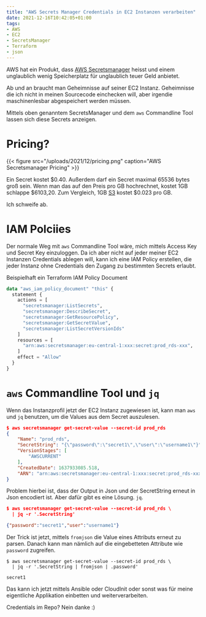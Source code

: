 ```yaml
---
title: "AWS Secrets Manager Credentials in EC2 Instanzen verarbeiten"
date: 2021-12-16T10:42:05+01:00
tags:
- AWS
- EC2
- SecretsManager
- Terraform
- json
---
```


AWS hat ein Produkt, dass [AWS Secretsmanager](https://aws.amazon.com/secrets-manager/) heisst und einem unglaublich
wenig Speicherplatz für unglaublich teuer Geld anbietet.

Ab und an braucht man Geheimnisse auf seiner EC2 Instanz. Geheimnisse die ich
nicht in meinen Sourcecode einchecken will, aber irgendie maschinenlesbar
abgespeichert werden müssen.

Mittels oben genanntem SecretsManager und dem `aws` Commandline Tool lassen sich diese Secrets anzeigen.

<!--more-->

# Pricing?

{{< figure src="/uploads/2021/12/pricing.png" caption="AWS Secretsmanager Pricing" >}}

Ein Secret kostet $0.40. Außerdem darf ein Secret maximal 65536 bytes groß sein.
Wenn man das auf den Preis pro GB hochrechnet, kostet 1GB schlappe $6103,20.
Zum Vergleich, 1GB [S3](https://aws.amazon.com/s3/) kostet $0.023 pro GB.

Ich schweife ab.

# IAM Polciies

Der normale Weg mit `aws` Commandline Tool wäre, mich mittels Access Key und
Secret Key einzuloggen. Da ich aber nicht auf jeder meiner EC2 Instanzen
Credentials ablegen will, kann ich eine IAM Policy erstellen, die jeder
Instanz ohne Credentials den Zugang zu bestimmten Secrets erlaubt.

Beispielhaft ein Terraform IAM Policy Document

```terraform
data "aws_iam_policy_document" "this" {
  statement {
    actions = [
      "secretsmanager:ListSecrets",
      "secretsmanager:DescribeSecret",
      "secretsmanager:GetResourcePolicy",
      "secretsmanager:GetSecretValue",
      "secretsmanager:ListSecretVersionIds"
    ]
    resources = [
      "arn:aws:secretsmanager:eu-central-1:xxx:secret:prod_rds-xxx",
    ]
    effect = "Allow"
  }
}
```

# `aws` Commandline Tool und `jq`

Wenn das Instanzprofil jetzt der EC2 Instanz zugewiesen ist, kann man `aws`
und `jq` benutzen, um die Values aus dem Secret auszulesen.

```json
$ aws secretsmanager get-secret-value --secret-id prod_rds
{
    "Name": "prod_rds",
    "SecretString": "{\"password\":\"secret1\",\"user\":\"username1\"}",
    "VersionStages": [
        "AWSCURRENT"
    ],
    "CreatedDate": 1637933085.518,
    "ARN": "arn:aws:secretsmanager:eu-central-1:xxx:secret:prod_rds-xxx"
}
```

Problem hierbei ist, dass der Output in Json und der SecretString erneut in
Json encodiert ist. Aber dafür gibt es eine Lösung. `jq`.

```json
$ aws secretsmanager get-secret-value --secret-id prod_rds \
  | jq -r '.SecretString'

{"password":"secret1","user":"username1"}
```

Der Trick ist jetzt, mittels `fromjson` die Value eines Attributs erneut zu
parsen. Danach kann man nämlich auf die eingebetteten Attribute wie
`password` zugreifen.


```
$ aws secretsmanager get-secret-value --secret-id prod_rds \
  | jq -r '.SecretString | fromjson | .password'

secret1
```

Das kann ich jetzt mittels Ansible oder CloudInit oder sonst was für meine
eigentliche Applikation einbetten und weiterverarbeiten.

Credentials im Repo?
Nein danke :)

